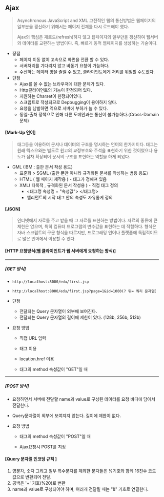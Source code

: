 ## Ajax

> Asynchronous JavaScript and XML 고전적인 웹의 통신방법은 웹페이지의 일부분을 갱신하기 위해서는 페이지 전체를 다시 로드해야 했다.
>
> Ajax의 핵심은 재로드(refresh)하지 않고 웹페이지의 일부만을 갱신하여 웹서버와 데이터를 교환하는 방법이다. 즉, 빠르게 동적 웹페이지를 생성하는 기술이다.



- 장점
  - 페이지 이동 없이 고속으로 화면을 전환 할 수 있다.
  - 서버처리를 기다리지 않고 비동기 요청이 가능하다.
  - 수신하는 데이터 양을 줄일 수 있고, 클라이언트에게 처리를 위임할 수도있다.
- 단점
  - Ajax를 쓸 수 없는 브라우저에 대한 문제가 있다.
  - Http클라이언트의 기능이 한정되어 있다.
  - 지원하는 Charset이 한정되어있다.
  - 스크립트로 작성되므로 Depbugging이 용이하지 않다.
  - 요청을 남발하면 역으로 서버에 부하가 늘 수 있다.
  - 동일-출처 정책으로 인해 다른 도메인과는 통신이 불가능하다.(Cross-Domain문제)



#### [Mark-Up 언어]

> 태그등을 이용하여 문서나 데이터의 구조를 명시하는 언어의 한가지이다. 태그는 원래 텍스으와는 별도로 원고의 교정부호와 주석을 표현하기 위한 것이였으나 용도가 점차 확장되어 문서의 구조를 표현하는 역할을 하게 되었다.



- GML (IBM : 출판 문서 작성 용도)
  - 표준화 > SGML (출판 뿐만 아니라 규격화된 문서를 작성하는 범용 용도)
  - HTML ( 웹 페이지 제작용 ) - 태그가 정해져 있음
  - XML( 다목적 , 규격화된 문서 작성용 ) - 직접 태그 정의
    - <태그명 속성명 = "속성값"> </태그명>
    - 엘리먼트의 시작 태그 안의 속성도 자유롭게 정의



#### [JSON]

> 인터넷에서 자료를 주고 받을 때 그 자료를 표현하는 방법이다. 자료의 종류에 큰 제한은 없으며, 특히 컴퓨터 프로그램의 변수값을 표현하는 데 적합하다. 형식은 자바 스크립트의 구문 형식을 따르지만, 프로그래밍 언어나 플랫폼에 독립적이므로 많은 언어에서 이용할 수 있다.



#### [HTTP 요청방식(웹 클라이언트가 웹 서버에게 요청하는 방식)]

---

##### [GET 방식]  

-  `http://localhost:8000/edu/first.jsp`
-  `http://localhost:8000/edu/first.jsp?page=1&id=1000(? 뒤= 쿼리 문자열)`

- 단점 

  - 전달되는 Query 문자열이 외부에 보여진다.
  - 전달되는 Query 문자열의 길이에 제한이 있다. (128b, 256b, 512b)

- 요청 방법

  - 직접 URL 입력

  - <a>태그 이용

  - location.href 이용

  - <FORM>태그의 method 속성값이 "GET"일 때 

---

##### [POST 방식]

- 요청하면서 서버에 전달할 name과 value로 구성된 데이터를 요청 바디에 담아서 전달한다. 
- Query문자열이 외부에 보여지지 않는다. 길이에 제한이 없다.

- 요청 방법

  - <FORM>태그의 method 속성값이 "POST"일 때

  - Ajax요청시 POST를 지정



#### [Query 문자열 인코딩 규칙 ]

1. 영문자, 숫자 그리고 일부 특수문자를 제외한 문자들은 %기호와 함께 16진수 코드값으로 변환되어 전달.
2. 공백은 '+' 기호(%20)로 변환
3. name과 value로 구성되어야 하며, 여러개 전달될 때는 "&" 기호로 연결한다.